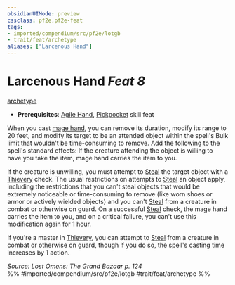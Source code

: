 ```yaml
---
obsidianUIMode: preview
cssclass: pf2e,pf2e-feat
tags:
- imported/compendium/src/pf2e/lotgb
- trait/feat/archetype
aliases: ["Larcenous Hand"]
---
```

# Larcenous Hand  *Feat 8*  
[archetype](archetype.md)  

- **Prerequisites**: [Agile Hand](agile-hand-lotgb.md), [Pickpocket](pickpocket.md) skill feat

When you cast [mage hand](../spells/mage-hand.md), you can remove its duration, modify its range to 20 feet, and modify its target to be an attended object within the spell's Bulk limit that wouldn't be time-consuming to remove. Add the following to the spell's standard effects: If the creature attending the object is willing to have you take the item, mage hand carries the item to you.

If the creature is unwilling, you must attempt to [Steal](steal.md) the target object with a [Thievery](../skills.md#Thievery) check. The usual restrictions on attempts to [Steal](steal.md) an object apply, including the restrictions that you can't steal objects that would be extremely noticeable or time-consuming to remove (like worn shoes or armor or actively wielded objects) and you can't [Steal](steal.md) from a creature in combat or otherwise on guard. On a successful [Steal](steal.md) check, the mage hand carries the item to you, and on a critical failure, you can't use this modification again for 1 hour.

If you're a master in [Thievery](../skills.md#Thievery), you can attempt to [Steal](steal.md) from a creature in combat or otherwise on guard, though if you do so, the spell's casting time increases by 1 action.

*Source: Lost Omens: The Grand Bazaar p. 124*  
%% #imported/compendium/src/pf2e/lotgb #trait/feat/archetype %%